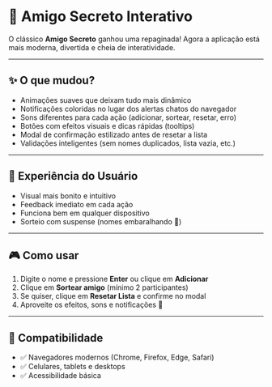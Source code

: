 # 🎁 Amigo Secreto Interativo

O clássico **Amigo Secreto** ganhou uma repaginada! Agora a aplicação está mais moderna, divertida e cheia de interatividade.

---

## ✨ O que mudou?

- Animações suaves que deixam tudo mais dinâmico  
- Notificações coloridas no lugar dos alertas chatos do navegador  
- Sons diferentes para cada ação (adicionar, sortear, resetar, erro)  
- Botões com efeitos visuais e dicas rápidas (tooltips)  
- Modal de confirmação estilizado antes de resetar a lista  
- Validações inteligentes (sem nomes duplicados, lista vazia, etc.)  

---

## 🚀 Experiência do Usuário

- Visual mais bonito e intuitivo  
- Feedback imediato em cada ação  
- Funciona bem em qualquer dispositivo  
- Sorteio com suspense (nomes embaralhando 🔀)  

---

## 🎮 Como usar

1. Digite o nome e pressione **Enter** ou clique em **Adicionar**  
2. Clique em **Sortear amigo** (mínimo 2 participantes)  
3. Se quiser, clique em **Resetar Lista** e confirme no modal  
4. Aproveite os efeitos, sons e notificações 🎉  

---

## 📱 Compatibilidade

- ✅ Navegadores modernos (Chrome, Firefox, Edge, Safari)  
- ✅ Celulares, tablets e desktops  
- ✅ Acessibilidade básica
